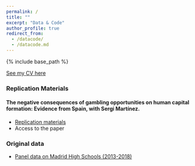 ```yaml
---
permalink: /
title: ""
excerpt: "Data & Code"
author_profile: true
redirect_from: 
  - /datacode/
  - /datacode.md
---
```


{% include base_path %}

[See my CV here](http://marespadafor.github.io/files/CV_long2020.pdf) 


### Replication Materials
#### The negative consequences of gambling opportunities on human capital formation: Evidence from Spain, with Sergi Martínez.
- [Replication materials](http://github.com/marespadafor/replication_gambling)
- Access to the paper
### Original data
- [Panel data on Madrid High Schools (2013-2018)](https://dataverse.harvard.edu/dataset.xhtml?persistentId=doi:10.7910/DVN/K4NSBK)
